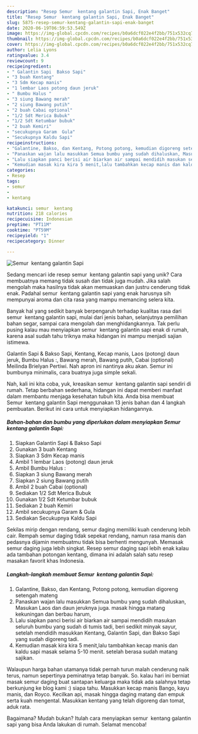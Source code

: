 ```yaml
---
description: "Resep Semur  kentang galantin Sapi, Enak Banget"
title: "Resep Semur  kentang galantin Sapi, Enak Banget"
slug: 5875-resep-semur-kentang-galantin-sapi-enak-banget
date: 2020-06-19T06:59:53.549Z
image: https://img-global.cpcdn.com/recipes/b0a6dcf022e4f2bb/751x532cq70/semur-kentang-galantin-sapi-foto-resep-utama.jpg
thumbnail: https://img-global.cpcdn.com/recipes/b0a6dcf022e4f2bb/751x532cq70/semur-kentang-galantin-sapi-foto-resep-utama.jpg
cover: https://img-global.cpcdn.com/recipes/b0a6dcf022e4f2bb/751x532cq70/semur-kentang-galantin-sapi-foto-resep-utama.jpg
author: Lelia Lyons
ratingvalue: 3.4
reviewcount: 9
recipeingredient:
- " Galantin Sapi  Bakso Sapi"
- "3 buah Kentang"
- "3 Sdm Kecap manis"
- "1 lembar Laos potong daun jeruk"
- " Bumbu Halus "
- "3 siung Bawang merah"
- "2 siung Bawang putih"
- "2 buah Cabai optional"
- "1/2 Sdt Merica Bubuk"
- "1/2 Sdt Ketumbar bubuk"
- "2 buah Kemiri"
- "secukupnya Garam  Gula"
- "Secukupnya Kaldu Sapi"
recipeinstructions:
- "Galantine, Bakso, dan Kentang, Potong potong, kemudian digoreng setengah mateng"
- "Panaskan wajan lalu masukkan Semua bumbu yang sudah dihaluskan, Masukan Laos dan daun jeruknya juga. masak hingga matang kekuningan dan berbau harum,"
- "Lalu siapkan panci berisi air biarkan air sampai mendidih masukan seluruh bumbu yang sudah di tumis tadi, beri sedikit minyak sayur, setelah mendidih masukkan Kentang, Galantin Sapi, dan Bakso Sapi yang sudah digoreng tadi."
- "Kemudian masak kira kira 5 menit,lalu tambahkan kecap manis dan kaldu sapi masak selama 5-10 menit. setelah berasa sudah matang sajikan."
categories:
- Resep
tags:
- semur
- 
- kentang

katakunci: semur  kentang 
nutrition: 218 calories
recipecuisine: Indonesian
preptime: "PT11M"
cooktime: "PT59M"
recipeyield: "1"
recipecategory: Dinner

---
```



![Semur  kentang galantin Sapi](https://img-global.cpcdn.com/recipes/b0a6dcf022e4f2bb/751x532cq70/semur-kentang-galantin-sapi-foto-resep-utama.jpg)

Sedang mencari ide resep semur  kentang galantin sapi yang unik? Cara membuatnya memang tidak susah dan tidak juga mudah. Jika salah mengolah maka hasilnya tidak akan memuaskan dan justru cenderung tidak enak. Padahal semur  kentang galantin sapi yang enak harusnya sih mempunyai aroma dan cita rasa yang mampu memancing selera kita.

Banyak hal yang sedikit banyak berpengaruh terhadap kualitas rasa dari semur  kentang galantin sapi, mulai dari jenis bahan, selanjutnya pemilihan bahan segar, sampai cara mengolah dan menghidangkannya. Tak perlu pusing kalau mau menyiapkan semur  kentang galantin sapi enak di rumah, karena asal sudah tahu triknya maka hidangan ini mampu menjadi sajian istimewa.

Galantin Sapi &amp; Bakso Sapi, Kentang, Kecap manis, Laos (potong) daun jeruk, Bumbu Halus :, Bawang merah, Bawang putih, Cabai (optional) Meilinda Brielyan Pertiwi. Nah apron ini nantinya aku akan. Semur ini bumbunya minimalis, cara buatnya juga simple sekali.


Nah, kali ini kita coba, yuk, kreasikan semur  kentang galantin sapi sendiri di rumah. Tetap berbahan sederhana, hidangan ini dapat memberi manfaat dalam membantu menjaga kesehatan tubuh kita. Anda bisa membuat Semur  kentang galantin Sapi menggunakan 13 jenis bahan dan 4 langkah pembuatan. Berikut ini cara untuk menyiapkan hidangannya.

<!--inarticleads1-->

##### Bahan-bahan dan bumbu yang diperlukan dalam menyiapkan Semur  kentang galantin Sapi:

1. Siapkan  Galantin Sapi &amp; Bakso Sapi
1. Gunakan 3 buah Kentang
1. Siapkan 3 Sdm Kecap manis
1. Ambil 1 lembar Laos (potong) daun jeruk
1. Ambil  Bumbu Halus :
1. Siapkan 3 siung Bawang merah
1. Siapkan 2 siung Bawang putih
1. Ambil 2 buah Cabai (optional)
1. Sediakan 1/2 Sdt Merica Bubuk
1. Gunakan 1/2 Sdt Ketumbar bubuk
1. Sediakan 2 buah Kemiri
1. Ambil secukupnya Garam &amp; Gula
1. Sediakan Secukupnya Kaldu Sapi


Sekilas mirip dengan rendang, semur daging memiliki kuah cenderung lebih cair. Rempah semur daging tidak sepekat rendang, namun rasa manis dan pedasnya dijamin membuatmu tidak bisa berhenti mengunyah. Memasak semur daging juga lebih singkat. Resep semur daging sapi lebih enak kalau ada tambahan potongan kentang, dimana ini adalah salah satu resep masakan favorit khas Indonesia. 

<!--inarticleads2-->

##### Langkah-langkah membuat Semur  kentang galantin Sapi:

1. Galantine, Bakso, dan Kentang, Potong potong, kemudian digoreng setengah mateng
1. Panaskan wajan lalu masukkan Semua bumbu yang sudah dihaluskan, Masukan Laos dan daun jeruknya juga. masak hingga matang kekuningan dan berbau harum,
1. Lalu siapkan panci berisi air biarkan air sampai mendidih masukan seluruh bumbu yang sudah di tumis tadi, beri sedikit minyak sayur, setelah mendidih masukkan Kentang, Galantin Sapi, dan Bakso Sapi yang sudah digoreng tadi.
1. Kemudian masak kira kira 5 menit,lalu tambahkan kecap manis dan kaldu sapi masak selama 5-10 menit. setelah berasa sudah matang sajikan.


Walaupun harga bahan utamanya tidak pernah turun malah cenderung naik terus, namun sepertinya peminatnya tetap banyak. So. kalau hari ini berniat masak semur daging buat santapan keluarga maka tidak ada salahnya tetap berkunjung ke blog kami :) siapa tahu. Masukkan kecap manis Bango, kayu manis, dan Royco. Kecilkan api, masak hingga daging matang dan empuk serta kuah mengental. Masukkan kentang yang telah digoreng dan tomat, aduk rata. 

Bagaimana? Mudah bukan? Itulah cara menyiapkan semur  kentang galantin sapi yang bisa Anda lakukan di rumah. Selamat mencoba!
